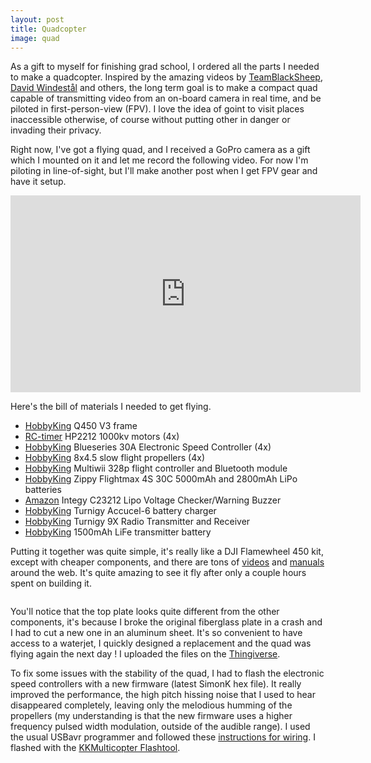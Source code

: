 ```yaml
---
layout: post
title: Quadcopter
image: quad
---
```

<div class="well">
	<p>
		As a gift to myself for finishing grad school, I ordered all the parts I needed to make a quadcopter. Inspired by the amazing videos by <a href="https://www.youtube.com/channel/UCAMZOHjmiInGYjOplGhU38g" target="_blank">TeamBlackSheep</a>, <a href="https://www.youtube.com/channel/UC16hCs7XeniFuoJq0hm_-EA" target="_blank">David Windestål</a> and others, the long term goal is to make a compact quad capable of transmitting video from an on-board camera in real time, and be piloted in first-person-view (FPV). I love the idea of goint to visit places inaccessible otherwise, of course without putting other in danger or invading their privacy.
	</p>
</div>

<p>
	Right now, I've got a flying quad, and I received a GoPro camera as a gift which I mounted on it and let me record the following video. For now I'm piloting in line-of-sight, but I'll make another post when I get FPV gear and have it setup.</p>

<div class="row">
	<div class="col-md-8 col-md-offset-2">
		<p>
			<div class ="video-container">
		    	<iframe src="https://www.youtube.com/embed/KRceTs3lf_I" height="315" width="560" allowfullscreen="" frameborder="0"></iframe>
		    </div>
	    </p>
	</div>
</div>

<p>
	Here's the bill of materials I needed to get flying.
	<ul>
	  <li><a href="http://www.hobbyking.com/" target="_blank">HobbyKing</a> Q450 V3 frame</li>
	  <li><a href="http://rctimer.com/" target="_blank">RC-timer</a> HP2212 1000kv motors (4x)</li>
	  <li><a href="http://www.hobbyking.com/" target="_blank">HobbyKing</a> Blueseries 30A Electronic Speed Controller (4x)</li>
	  <li><a href="http://www.hobbyking.com/" target="_blank">HobbyKing</a> 8x4.5 slow flight propellers (4x)</li>
	  <li><a href="http://www.hobbyking.com/" target="_blank">HobbyKing</a> Multiwii 328p flight controller and Bluetooth module</li>
	  	  <li><a href="http://www.hobbyking.com/" target="_blank">HobbyKing</a> Zippy Flightmax 4S 30C 5000mAh and 2800mAh LiPo batteries</li>
	  <li><a href="http://www.amazon.com/" target="_blank">Amazon</a> Integy C23212 Lipo Voltage Checker/Warning Buzzer</li>
	  <li><a href="http://www.hobbyking.com/" target="_blank">HobbyKing</a> Turnigy Accucel-6 battery charger</li>
	  <li><a href="http://www.hobbyking.com/" target="_blank">HobbyKing</a> Turnigy 9X Radio Transmitter and Receiver</li>
	  <li><a href="http://www.hobbyking.com/" target="_blank">HobbyKing</a> 1500mAh LiFe transmitter battery</li>
	</ul>
</p>

<p>
	Putting it together was quite simple, it's really like a DJI Flamewheel 450 kit, except with cheaper components, and there are tons of <a href="https://www.youtube.com/watch?v=eSCvCAC7Q-c" target="_blank">videos</a> and <a href="http://download.dji-innovations.com/downloads/flamewheel/en/F450_User_Manual_v2.1_en.pdf" target="_blank">manuals</a> around the web. It's quite amazing to see it fly after only a couple hours spent on building it.
</p>

<div class="row">
	<div class="col-md-8 col-md-offset-2">
		<p>
			<img src="{{ site.url }}/assets/img/{{ page.image }}/main.jpg" class="img-responsive img-rounded" alt="">
		</p>
	</div>
</div>

<p>
	You'll notice that the top plate looks quite different from the other components, it's because I broke the original fiberglass plate in a crash and I had to cut a new one in an aluminum sheet. It's so convenient to have access to a waterjet, I quickly designed a replacement and the quad was flying again the next day ! I uploaded the files on the <a href="http://www.thingiverse.com/thing:333932" target="_blank">Thingiverse</a>.
</p>

<div class="row">
	<div class="col-md-8">
		<p>
			To fix some issues with the stability of the quad, I had to flash the electronic speed controllers with a new firmware (latest SimonK hex file). It really improved the performance, the high pitch hissing noise that I used to hear disappeared completely, leaving only the melodious humming of the propellers (my understanding is that the new firmware uses a higher frequency pulsed width modulation, outside of the audible range). I used the usual USBavr programmer and followed these <a href="http://polakiumengineering.org/?p=1119" target="_blank">instructions for wiring</a>. I flashed with the <a href="http://lazyzero.de/en/modellbau/kkmulticopterflashtool" target="_blank">KKMulticopter Flashtool</a>.
		</p>
	</div>
	<div class="col-md-4">
		<p>
			<img src="{{ site.url }}/assets/img/{{ page.image }}/simonk.jpg" class="img-responsive img-rounded" alt="">
		</p>
	</div>
</div>